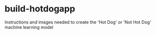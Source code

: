 # build-hotdogapp
Instructions and images needed to create the 'Hot Dog' or 'Not Hot Dog' machine learning model
